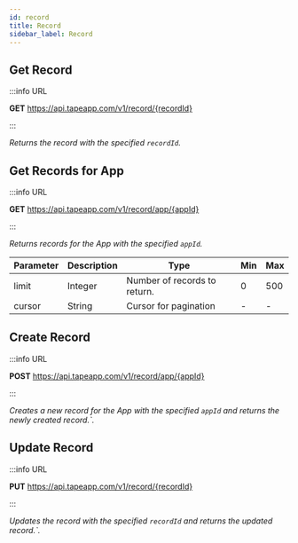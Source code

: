 ```yaml
---
id: record
title: Record
sidebar_label: Record
---
```


## Get Record

:::info URL

**GET** https://api.tapeapp.com/v1/record/{recordId}

:::

_Returns the record with the specified `recordId`._

## Get Records for App

:::info URL

**GET** https://api.tapeapp.com/v1/record/app/{appId}

:::

_Returns records for the App with the specified `appId`._

| Parameter | Description | Type                         | Min | Max |
| --------- | ----------- | ---------------------------- | --- | --- |
| limit     | Integer     | Number of records to return. | 0   | 500 |
| cursor    | String      | Cursor for pagination        | -   | -   |

## Create Record

:::info URL

**POST** https://api.tapeapp.com/v1/record/app/{appId}

:::

_Creates a new record for the App with the specified `appId` and returns the newly created record.`._

## Update Record

:::info URL

**PUT** https://api.tapeapp.com/v1/record/{recordId}

:::

_Updates the record with the specified `recordId` and returns the updated record.`._

